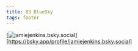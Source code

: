 ```yaml
---
title: 03 BlueSky
tags: footer
---
```

[![jamiejenkins.bsky.social](/images/bluesky.svg)][https://bsky.app/profile/jamiejenkins.bsky.social]
